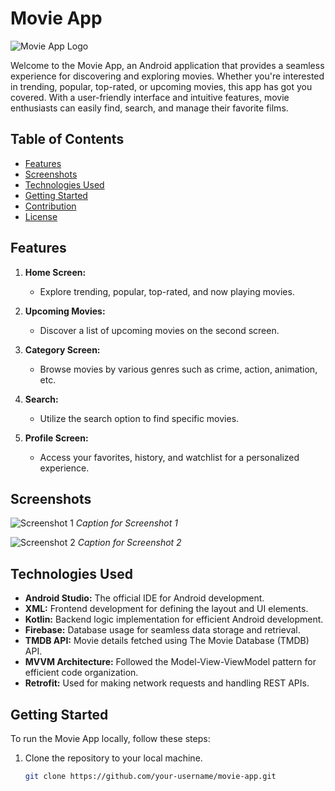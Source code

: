 # Movie App

![Movie App Logo](link_to_your_logo_image)

Welcome to the Movie App, an Android application that provides a seamless experience for discovering and exploring movies. Whether you're interested in trending, popular, top-rated, or upcoming movies, this app has got you covered. With a user-friendly interface and intuitive features, movie enthusiasts can easily find, search, and manage their favorite films.

## Table of Contents

- [Features](#features)
- [Screenshots](#screenshots)
- [Technologies Used](#technologies-used)
- [Getting Started](#getting-started)
- [Contribution](#contribution)
- [License](#license)

## Features

1. **Home Screen:**
   - Explore trending, popular, top-rated, and now playing movies.

2. **Upcoming Movies:**
   - Discover a list of upcoming movies on the second screen.

3. **Category Screen:**
   - Browse movies by various genres such as crime, action, animation, etc.

4. **Search:**
   - Utilize the search option to find specific movies.

5. **Profile Screen:**
   - Access your favorites, history, and watchlist for a personalized experience.

## Screenshots

![Screenshot 1](link_to_screenshot_1)
*Caption for Screenshot 1*

![Screenshot 2](link_to_screenshot_2)
*Caption for Screenshot 2*

<!-- Add more screenshots and captions as needed -->

## Technologies Used

- **Android Studio:** The official IDE for Android development.
- **XML:** Frontend development for defining the layout and UI elements.
- **Kotlin:** Backend logic implementation for efficient Android development.
- **Firebase:** Database usage for seamless data storage and retrieval.
- **TMDB API:** Movie details fetched using The Movie Database (TMDB) API.
- **MVVM Architecture:** Followed the Model-View-ViewModel pattern for efficient code organization.
- **Retrofit:** Used for making network requests and handling REST APIs.

## Getting Started

To run the Movie App locally, follow these steps:

1. Clone the repository to your local machine.
   ```bash
   git clone https://github.com/your-username/movie-app.git
